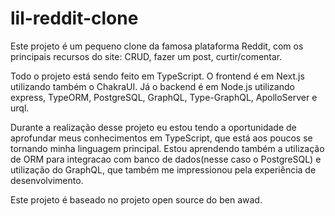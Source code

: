 # lil-reddit-clone

Este projeto é um pequeno clone da famosa plataforma Reddit, com os principais recursos do site: CRUD, fazer um post, curtir/comentar.

Todo o projeto está sendo feito em TypeScript. O frontend é em Next.js utilizando também o ChakraUI. Já o backend é em Node.js utilizando express, TypeORM, PostgreSQL, GraphQL, Type-GraphQL, ApolloServer e urql.

Durante a realização desse projeto eu estou tendo a oportunidade de aprofundar meus conhecimentos em TypeScript, que está aos poucos se tornando minha linguagem principal.
Estou aprendendo também a utilização de ORM para integracao com banco de dados(nesse caso o PostgreSQL) e utilização do GraphQL, que também me impressionou pela experiência de desenvolvimento.

Este projeto é baseado no projeto open source do ben awad. 
